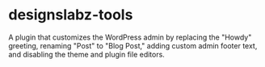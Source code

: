# designslabz-tools
A plugin that customizes the WordPress admin by replacing the "Howdy" greeting, renaming "Post" to "Blog Post," adding custom admin footer text, and disabling the theme and plugin file editors.
